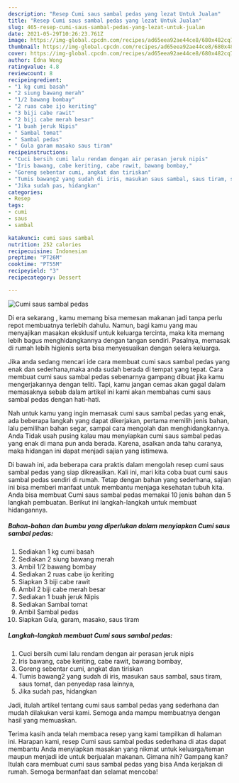 ```yaml
---
description: "Resep Cumi saus sambal pedas yang lezat Untuk Jualan"
title: "Resep Cumi saus sambal pedas yang lezat Untuk Jualan"
slug: 465-resep-cumi-saus-sambal-pedas-yang-lezat-untuk-jualan
date: 2021-05-29T10:26:23.761Z
image: https://img-global.cpcdn.com/recipes/ad65eea92ae44ce8/680x482cq70/cumi-saus-sambal-pedas-foto-resep-utama.jpg
thumbnail: https://img-global.cpcdn.com/recipes/ad65eea92ae44ce8/680x482cq70/cumi-saus-sambal-pedas-foto-resep-utama.jpg
cover: https://img-global.cpcdn.com/recipes/ad65eea92ae44ce8/680x482cq70/cumi-saus-sambal-pedas-foto-resep-utama.jpg
author: Edna Wong
ratingvalue: 4.8
reviewcount: 8
recipeingredient:
- "1 kg cumi basah"
- "2 siung bawang merah"
- "1/2 bawang bombay"
- "2 ruas cabe ijo keriting"
- "3 biji cabe rawit"
- "2 biji cabe merah besar"
- "1 buah jeruk Nipis"
- " Sambal tomat"
- " Sambal pedas"
- " Gula garam masako saus tiram"
recipeinstructions:
- "Cuci bersih cumi lalu rendam dengan air perasan jeruk nipis"
- "Iris bawang, cabe keriting, cabe rawit, bawang bombay,"
- "Goreng sebentar cumi, angkat dan tiriskan"
- "Tumis bawang2 yang sudah di iris, masukan saus sambal, saus tiram, saus tomat, dan penyedap rasa lainnya,"
- "Jika sudah pas, hidangkan"
categories:
- Resep
tags:
- cumi
- saus
- sambal

katakunci: cumi saus sambal 
nutrition: 252 calories
recipecuisine: Indonesian
preptime: "PT26M"
cooktime: "PT55M"
recipeyield: "3"
recipecategory: Dessert

---
```



![Cumi saus sambal pedas](https://img-global.cpcdn.com/recipes/ad65eea92ae44ce8/680x482cq70/cumi-saus-sambal-pedas-foto-resep-utama.jpg)

Di era  sekarang , kamu memang bisa memesan makanan jadi tanpa perlu repot membuatnya terlebih dahulu. Namun, bagi kamu yang mau menyajikan masakan eksklusif untuk keluarga tercinta, maka kita memang lebih bagus menghidangkannya dengan tangan sendiri. Pasalnya, memasak di rumah lebih higienis serta bisa menyesuaikan dengan selera keluarga.

Jika anda sedang mencari ide cara membuat cumi saus sambal pedas yang enak dan sederhana,maka anda sudah berada di tempat yang tepat. Cara membuat cumi saus sambal pedas  sebenarnya gampang dibuat jika kamu mengerjakannya dengan teliti. Tapi, kamu jangan cemas akan gagal dalam memasaknya 
sebab dalam artikel ini kami akan membahas cumi saus sambal pedas dengan hati-hati.  



Nah untuk kamu yang ingin memasak cumi saus sambal pedas yang enak, ada beberapa langkah yang dapat dikerjakan, pertama memilih jenis bahan, lalu pemilihan bahan segar, sampai cara mengolah dan menghidangkannya. Anda Tidak usah pusing kalau mau menyiapkan cumi saus sambal pedas yang enak di mana pun anda berada. Karena, asalkan anda  tahu caranya, maka hidangan ini dapat menjadi sajian yang istimewa.

Di bawah ini, ada beberapa cara praktis  dalam mengolah resep cumi saus sambal pedas yang siap dikreasikan. Kali ini, mari kita coba buat cumi saus sambal pedas sendiri di rumah. Tetap dengan bahan yang sederhana, sajian ini bisa memberi manfaat untuk membantu menjaga kesehatan tubuh kita. Anda bisa membuat Cumi saus sambal pedas memakai 10 jenis bahan dan 5 langkah pembuatan. Berikut ini langkah-langkah untuk membuat hidangannya.

<!--inarticleads1-->

##### Bahan-bahan dan bumbu yang diperlukan dalam menyiapkan Cumi saus sambal pedas:

1. Sediakan 1 kg cumi basah
1. Sediakan 2 siung bawang merah
1. Ambil 1/2 bawang bombay
1. Sediakan 2 ruas cabe ijo keriting
1. Siapkan 3 biji cabe rawit
1. Ambil 2 biji cabe merah besar
1. Sediakan 1 buah jeruk Nipis
1. Sediakan  Sambal tomat
1. Ambil  Sambal pedas
1. Siapkan  Gula, garam, masako, saus tiram




<!--inarticleads2-->

##### Langkah-langkah membuat Cumi saus sambal pedas:

1. Cuci bersih cumi lalu rendam dengan air perasan jeruk nipis
1. Iris bawang, cabe keriting, cabe rawit, bawang bombay,
1. Goreng sebentar cumi, angkat dan tiriskan
1. Tumis bawang2 yang sudah di iris, masukan saus sambal, saus tiram, saus tomat, dan penyedap rasa lainnya,
1. Jika sudah pas, hidangkan




Jadi, itulah artikel tentang  cumi saus sambal pedas  yang sederhana dan mudah dilakukan versi kami. Semoga anda mampu membuatnya dengan hasil yang memuaskan. 

Terima kasih anda telah membaca resep yang kami tampilkan di halaman ini. Harapan kami, resep  Cumi saus sambal pedas sederhana di atas dapat membantu Anda menyiapkan masakan yang nikmat untuk keluarga/teman maupun menjadi ide untuk berjualan makanan. Gimana nih? Gampang kan? Itulah cara membuat cumi saus sambal pedas yang bisa Anda kerjakan di rumah. Semoga bermanfaat dan selamat mencoba!

